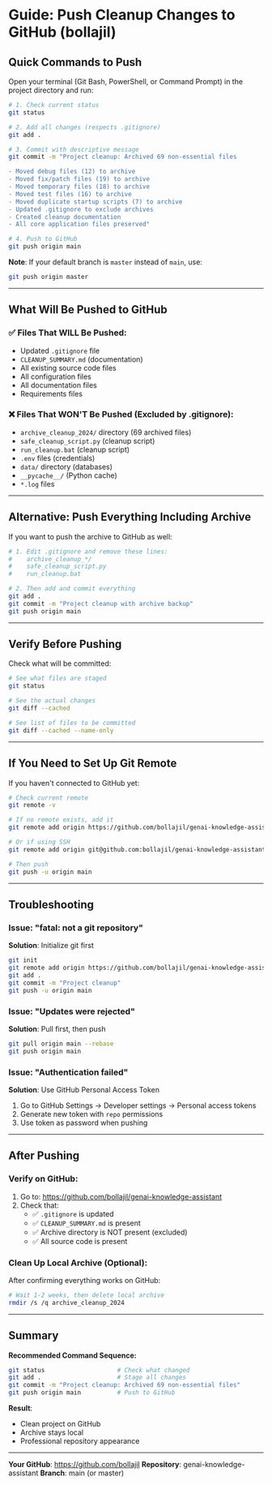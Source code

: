 # Guide: Push Cleanup Changes to GitHub (bollajil)

## Quick Commands to Push

Open your terminal (Git Bash, PowerShell, or Command Prompt) in the project directory and run:

```bash
# 1. Check current status
git status

# 2. Add all changes (respects .gitignore)
git add .

# 3. Commit with descriptive message
git commit -m "Project cleanup: Archived 69 non-essential files

- Moved debug files (12) to archive
- Moved fix/patch files (19) to archive  
- Moved temporary files (18) to archive
- Moved test files (16) to archive
- Moved duplicate startup scripts (7) to archive
- Updated .gitignore to exclude archives
- Created cleanup documentation
- All core application files preserved"

# 4. Push to GitHub
git push origin main
```

**Note**: If your default branch is `master` instead of `main`, use:
```bash
git push origin master
```

---

## What Will Be Pushed to GitHub

### ✅ Files That WILL Be Pushed:
- Updated `.gitignore` file
- `CLEANUP_SUMMARY.md` (documentation)
- All existing source code files
- All configuration files
- All documentation files
- Requirements files

### ❌ Files That WON'T Be Pushed (Excluded by .gitignore):
- `archive_cleanup_2024/` directory (69 archived files)
- `safe_cleanup_script.py` (cleanup script)
- `run_cleanup.bat` (cleanup script)
- `.env` files (credentials)
- `data/` directory (databases)
- `__pycache__/` (Python cache)
- `*.log` files

---

## Alternative: Push Everything Including Archive

If you want to push the archive to GitHub as well:

```bash
# 1. Edit .gitignore and remove these lines:
#    archive_cleanup_*/
#    safe_cleanup_script.py
#    run_cleanup.bat

# 2. Then add and commit everything
git add .
git commit -m "Project cleanup with archive backup"
git push origin main
```

---

## Verify Before Pushing

Check what will be committed:

```bash
# See what files are staged
git status

# See the actual changes
git diff --cached

# See list of files to be committed
git diff --cached --name-only
```

---

## If You Need to Set Up Git Remote

If you haven't connected to GitHub yet:

```bash
# Check current remote
git remote -v

# If no remote exists, add it
git remote add origin https://github.com/bollajil/genai-knowledge-assistant.git

# Or if using SSH
git remote add origin git@github.com:bollajil/genai-knowledge-assistant.git

# Then push
git push -u origin main
```

---

## Troubleshooting

### Issue: "fatal: not a git repository"
**Solution**: Initialize git first
```bash
git init
git remote add origin https://github.com/bollajil/genai-knowledge-assistant.git
git add .
git commit -m "Project cleanup"
git push -u origin main
```

### Issue: "Updates were rejected"
**Solution**: Pull first, then push
```bash
git pull origin main --rebase
git push origin main
```

### Issue: "Authentication failed"
**Solution**: Use GitHub Personal Access Token
1. Go to GitHub Settings → Developer settings → Personal access tokens
2. Generate new token with `repo` permissions
3. Use token as password when pushing

---

## After Pushing

### Verify on GitHub:
1. Go to: https://github.com/bollajil/genai-knowledge-assistant
2. Check that:
   - ✅ `.gitignore` is updated
   - ✅ `CLEANUP_SUMMARY.md` is present
   - ✅ Archive directory is NOT present (excluded)
   - ✅ All source code is present

### Clean Up Local Archive (Optional):
After confirming everything works on GitHub:
```bash
# Wait 1-2 weeks, then delete local archive
rmdir /s /q archive_cleanup_2024
```

---

## Summary

**Recommended Command Sequence:**
```bash
git status                    # Check what changed
git add .                     # Stage all changes
git commit -m "Project cleanup: Archived 69 non-essential files"
git push origin main          # Push to GitHub
```

**Result**: 
- Clean project on GitHub
- Archive stays local
- Professional repository appearance

---

**Your GitHub**: https://github.com/bollajil
**Repository**: genai-knowledge-assistant
**Branch**: main (or master)
